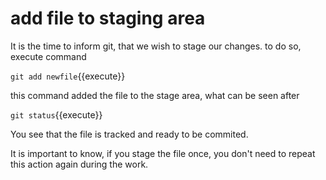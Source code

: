 # add file to staging area

It is the time to inform git, that we wish to stage our changes.
to do so, execute command

`git add newfile`{{execute}}

this command added the file to the stage area, what can be seen after

`git status`{{execute}}

You see that the file is tracked and ready to be commited.

It is important to know, if you stage the file once, you don't need to 
repeat this action again during the work.

